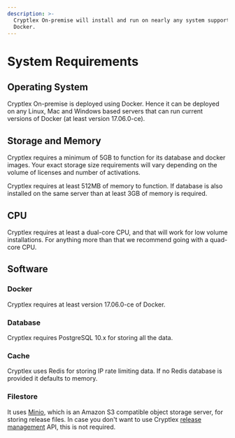 ```yaml
---
description: >-
  Cryptlex On-premise will install and run on nearly any system supporting
  Docker.
---
```


# System Requirements

## Operating System

Cryptlex On-premise is deployed using Docker. Hence it can be deployed on any Linux, Mac and Windows based servers that can run current versions of Docker \(at least version 17.06.0-ce\). 

## Storage and Memory

Cryptlex requires a minimum of 5GB to function for its database and docker images. Your exact storage size requirements will vary depending on the volume of licenses and number of activations.

Cryptlex requires at least 512MB of memory to function. If database is also installed on the same server than at least 3GB of memory is required.

## CPU

Cryptlex requires at least a dual-core CPU, and that will work for low volume installations. For anything more than that we recommend going with a quad-core CPU.

## Software

### Docker

Cryptlex requires at least version 17.06.0-ce of Docker. 

### Database <a id="database"></a>

Cryptlex requires PostgreSQL 10.x  for storing all the data.

### Cache

Cryptlex uses Redis for storing IP rate limiting data. If no Redis database is provided it defaults to memory.

### Filestore

It uses [Minio](https://www.minio.io/), which is an Amazon S3 compatible object storage server, for storing release files. In case you don't want to use Cryptlex [release management](https://docs.cryptlex.com/release-management) API, this is not required.



